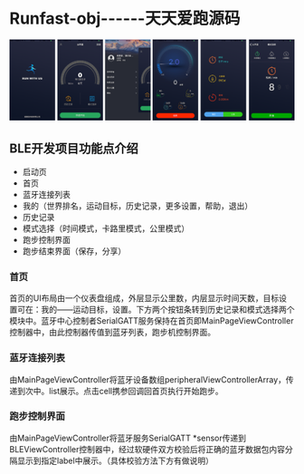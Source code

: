# Runfast-obj------天天爱跑源码
 ![image](https://github.com/axiubest/Runfast-obj/blob/master/%E6%9C%AA%E6%A0%87%E9%A2%98-1.png)
 
 ##  BLE开发项目功能点介绍
 * 启动页
 * 首页
 * 蓝牙连接列表
 * 我的（世界排名，运动目标，历史记录，更多设置，帮助，退出）
 * 历史记录
 * 模式选择（时间模式，卡路里模式，公里模式）
 * 跑步控制界面
 * 跑步结束界面（保存，分享）

### 首页
首页的UI布局由一个仪表盘组成，外层显示公里数，内层显示时间天数，目标设置可在：我的——运动目标，设置。下方两个按钮条转到历史记录和模式选择两个模块中。蓝牙中心控制者SerialGATT服务保持在首页即MainPageViewController控制器中，由此控制器传值到蓝牙列表，跑步机控制界面。

### 蓝牙连接列表
由MainPageViewController将蓝牙设备数组peripheralViewControllerArray，传递到次中。list展示。点击cell携参回调回首页执行开始跑步。

### 跑步控制界面
由MainPageViewController将蓝牙服务SerialGATT *sensor传递到BLEViewController控制器中，经过软硬件双方校验后将正确的蓝牙数据包内容分隔显示到指定label中展示。（具体校验方法下方有做说明）
